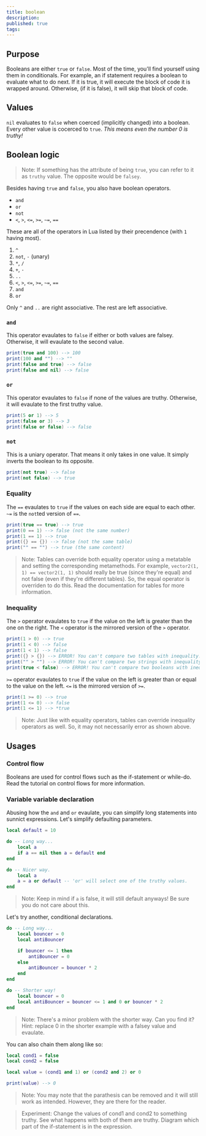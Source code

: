 ```yaml
---
title: boolean
description: 
published: true
tags: 
---
```


## Purpose

Booleans are either `true` or `false`. Most of the time, you'll find yourself using them in conditionals. For example, an if statement requires a boolean to evaluate what to do next. If it is true, it will execute the block of code it is wrapped around. Otherwise, (if it is false), it will skip that block of code.

## Values

`nil` evaluates to `false` when coerced (implicitly changed) into a boolean. Every other value is cocerced to `true`. *This means even the number 0 is truthy!*

## Boolean logic

> Note: If something has the attribute of being `true`, you can refer to it as `truthy` value. The opposite would be `falsey`.

Besides having `true` and `false`, you also have boolean operators.

- `and`
- `or`
- `not`
- `<`, `>`, `<=`, `>=`, `~=`, `==`

These are all of the operators in Lua listed by their precendence (with `1` having most).

1. `^`
2. `not`, `-` (unary)
3. `*`, `/`
4. `+`, `-`
5. `..`
6. `<`, `>`, `<=`, `>=`, `~=`, `==`
7. `and`
8. `or`

Only `^` and `..` are right associative. The rest are left associative.

### `and`

This operator evaulates to `false` if either or both values are falsey. Otherwise, it will evaulate to the second value.

```lua
print(true and 100) --> 100
print(100 and "") --> ""
print(false and true) --> false
print(false and nil) --> false
```

### `or`

This operator evaulates to `false` if none of the values are truthy. Otherwise, it will evaulate to the first truthy value.

```lua
print(5 or 1) --> 5
print(false or 3) --> 3
print(false or false) --> false
```

### `not`

This is a uniary operator. That means it only takes in one value. It simply inverts the boolean to its opposite.

```lua
print(not true) --> false
print(not false) --> true
```

### Equality

The `==` evaulates to `true` if the values on each side are equal to each other. `~=` is the `not`ted version of `==`.

```lua
print(true == true) --> true
print(0 == 1) --> false (not the same number)
print(1 == 1) --> true
print({} == {}) --> false (not the same table)
print("" == "") --> true (the same content)
```

> Note: Tables can override both equality operator using a metatable and setting the corresponding metamethods. For example, `vector2(1, 1) == vector2(1, 1)` should really be true (since they're equal) and not false (even if they're different tables). So, the equal operator is overriden to do this. Read the documentation for tables for more information.

### Inequality

The `>` operator evaulates to `true` if the value on the left is greater than the one on the right. The `<` operator is the mirrored version of the `>` operator.

```lua
print(1 > 0) --> true
print(1 < 0) --> false
print(1 < 1) --> false
print({} > {}) --> ERROR! You can't compare two tables with inequality.
print("" > "") --> ERROR! You can't compare two strings with inequality.
print(true < false) --> ERROR! You can't compare two booleans with inequality.
```

`>=` operator evaulates to `true` if the value on the left is greater than or equal to the value on the left. `<=` is the mirrored version of `>=`.

```lua
print(1 >= 0) --> true
print(1 <= 0) --> false
print(1 <= 1) --> *true
```

> Note: Just like with equality operators, tables can override inequality operators as well. So, it may not necessarily error as shown above.

## Usages

### Control flow

Booleans are used for control flows such as the if-statement or while-do. Read the tutorial on control flows for more information.

### Variable variable declaration

Abusing how the `and` and `or` evaulate, you can simplify long statements into sunnict expressions. Let's simplify defaulting parameters.

```lua
local default = 10

do -- Long way...
    local a
    if a == nil then a = default end
end

do -- Nicer way.
    local a
    a = a or default -- 'or' will select one of the truthy values.
end
```

> Note: Keep in mind if `a` is false, it will still default anyways! Be sure you do not care about this.

Let's try another, conditional declarations.

```lua
do -- Long way...
    local bouncer = 0
    local antiBouncer

    if bouncer <= 1 then
        antiBouncer = 0
    else
        antiBouncer = bouncer * 2
    end
end

do -- Shorter way!
    local bouncer = 0
    local antiBouncer = bouncer <= 1 and 0 or bouncer * 2
end
```

> Note: There's a minor problem with the shorter way. Can you find it? Hint: replace 0 in the shorter example with a falsey value and evaulate.

You can also chain them along like so:

```lua
local cond1 = false
local cond2 = false

local value = (cond1 and 1) or (cond2 and 2) or 0

print(value) --> 0
```

> Note: You may note that the parathesis can be removed and it will still work as intended. However, they are there for the reader.

> Experiment: Change the values of cond1 and cond2 to something truthy. See what happens with both of them are truthy. Diagram which part of the if-statement is in the expression.
